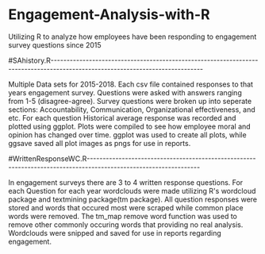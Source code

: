 # Engagement-Analysis-with-R
Utilizing R to analyze how employees have been responding to engagement survey questions since 2015

#SAhistory.R------------------------------------------------------------------------------------------------------------------------------

Multiple Data sets for 2015-2018. Each csv file contained responses to that years engagement survey. Questions were asked with answers ranging from 1-5 (disagree-agree). Survey questions were broken up into seperate sections: Accountability, Communication, Organizational effectiveness, and etc. For each question Historical average response was recorded and plotted using ggplot. Plots were compiled to see how employee moral and opinion has changed over time. 
ggplot was used to create all plots, while ggsave saved all plot images as pngs for use in reports.

#WrittenResponseWC.R-----------------------------------------------------------------------------------------------------------------

In engagement surveys there are 3 to 4 written response questions. For each Question for each year wordclouds were made utilizing R's 
wordcloud package and textmining package(tm package). All question responses were stored and words that occured most were scraped while common place words were removed. The tm_map remove word function was used to remove other commonly occuring words that providing no real analysis. Wordclouds were snipped and saved for use in reports regarding engagement.

